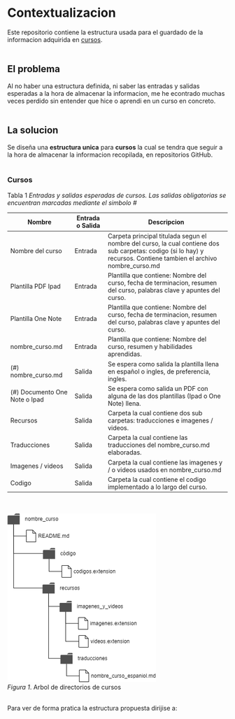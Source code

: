 # Contextualizacion
Este repositorio contiene la estructura usada para el guardado de la informacion adquirida en [cursos]().
<br></br>

## El problema
Al no haber una estructura definida, ni saber las entradas y salidas esperadas a la hora de almacenar la informacion, me he econtrado
muchas veces perdido sin entender que hice o aprendi en un curso en concreto.
<br></br>

## La solucion
Se diseña una **estructura unica** para **cursos** la cual se tendra que seguir a la hora de almacenar la informacion recopilada, en repositorios GitHub.
<br></br>

### Cursos
Tabla 1
*Entradas y salidas esperadas de cursos. Las salidas obligatorias se encuentran marcadas mediante el simbolo #*   

| Nombre             | Entrada o Salida     | Descripcion                                                                                                            |
|--------------------|----------------------|------------------------------------------------------------------------------------------------------------------------|
| Nombre del curso   | Entrada              | Carpeta principal titulada segun el nombre del curso, la cual contiene dos sub carpetas: codigo (si lo hay) y recursos. Contiene tambien el archivo nombre_curso.md|
| Plantilla PDF Ipad | Entrada              | Plantilla que contiene: Nombre del curso, fecha de terminacion, resumen del curso, palabras clave y apuntes del curso.  |
| Plantilla One Note | Entrada              | Plantilla que contiene: Nombre del curso, fecha de terminacion, resumen del curso, palabras clave y apuntes del curso.  |
| nombre_curso.md     | Entrada              | Plantilla que contiene: Nombre del curso, resumen y habilidades aprendidas.                                            |
| (#) nombre_curso.md | Salida               | Se espera como salida la plantilla llena en español o ingles, de preferencia, ingles.                                  |
| (#) Documento One Note o Ipad | Salida    | Se espera como salida un PDF con alguna de las dos plantillas (Ipad o One Note) llena.                                  |
| Recursos           | Salida               | Carpeta la cual contiene dos sub carpetas: traducciones e imagenes / videos.                                            |
| Traducciones       | Salida               | Carpeta la cual contiene las traducciones del nombre_curso.md elaboradas.                                               |
| Imagenes / videos  | Salida               | Carpeta la cual contiene las imagenes y / o videos usados en nombre_curso.md                                            |
| Codigo             | Salida               | Carpeta la cual contiene el codigo implementado a lo largo del curso.                                                   |

<br></br>
![](https://github.com/spuerta10/plantillas/blob/cursos/nombre_curso/recursos/imagenes_y_videos/arbol_directorios.png)  
*Figura 1*. Arbol de directorios de cursos
<br></br>

Para ver de forma pratica la estructura propuesta dirijise a: []()
<br></br>
<br></br>
<br></br>


